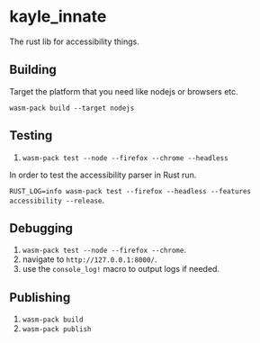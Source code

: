 # kayle_innate

The rust lib for accessibility things.

## Building

Target the platform that you need like nodejs or browsers etc.

`wasm-pack build --target nodejs`

## Testing

1. `wasm-pack test --node --firefox --chrome --headless`

In order to test the accessibility parser in Rust run.

`RUST_LOG=info wasm-pack test --firefox --headless --features accessibility --release`.

## Debugging

1. `wasm-pack test --node --firefox --chrome`.
1. navigate to `http://127.0.0.1:8000/`.
1. use the `console_log!` macro to output logs if needed.

## Publishing

1. `wasm-pack build`
1. `wasm-pack publish`
